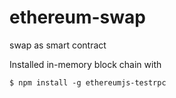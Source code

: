 # ethereum-swap
swap as smart contract 

Installed in-memory block chain with 
```
$ npm install -g ethereumjs-testrpc
```